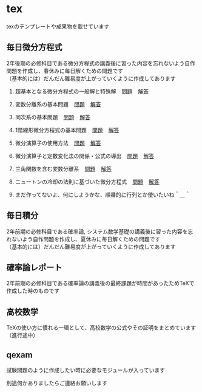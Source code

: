 # tex
texのテンプレートや成果物を載せています

## 毎日微分方程式
2年後期の必修科目である微分方程式の講義後に習った内容を忘れないよう自作問題を作成し、春休みに毎日解くための問題です  
（基本的には）だんだん難易度が上がっていくように作成してあります

1. 超基本となる微分方程式の一般解と特殊解 
&ensp; [問題](https://github.com/ryusuke920/tex/blob/main/%E6%AF%8E%E6%97%A5%E5%BE%AE%E5%88%86%E6%96%B9%E7%A8%8B%E5%BC%8F/problem/day_1.pdf)
&ensp; [解答](https://github.com/ryusuke920/tex/blob/main/%E6%AF%8E%E6%97%A5%E5%BE%AE%E5%88%86%E6%96%B9%E7%A8%8B%E5%BC%8F/answer/day_1.pdf)

2. 変数分離系の基本問題
&ensp; [問題](https://github.com/ryusuke920/tex/blob/main/%E6%AF%8E%E6%97%A5%E5%BE%AE%E5%88%86%E6%96%B9%E7%A8%8B%E5%BC%8F/problem/day_2.pdf)
&ensp; [解答](https://github.com/ryusuke920/tex/blob/main/%E6%AF%8E%E6%97%A5%E5%BE%AE%E5%88%86%E6%96%B9%E7%A8%8B%E5%BC%8F/answer/day_2.pdf)

3. 同次系の基本問題
&ensp; [問題](https://github.com/ryusuke920/tex/blob/main/%E6%AF%8E%E6%97%A5%E5%BE%AE%E5%88%86%E6%96%B9%E7%A8%8B%E5%BC%8F/problem/day_3.pdf)
&ensp; [解答](https://github.com/ryusuke920/tex/blob/main/%E6%AF%8E%E6%97%A5%E5%BE%AE%E5%88%86%E6%96%B9%E7%A8%8B%E5%BC%8F/answer/day_3.pdf)

4. 1階線形微分方程式の基本問題
&ensp; [問題](https://github.com/ryusuke920/tex/blob/main/%E6%AF%8E%E6%97%A5%E5%BE%AE%E5%88%86%E6%96%B9%E7%A8%8B%E5%BC%8F/problem/day_4.pdf)
&ensp; [解答](https://github.com/ryusuke920/tex/blob/main/%E6%AF%8E%E6%97%A5%E5%BE%AE%E5%88%86%E6%96%B9%E7%A8%8B%E5%BC%8F/answer/day_4.pdf)

5. 微分演算子の使用方法
&ensp; [問題](https://github.com/ryusuke920/tex/blob/main/%E6%AF%8E%E6%97%A5%E5%BE%AE%E5%88%86%E6%96%B9%E7%A8%8B%E5%BC%8F/problem/day_5.pdf)
&ensp; [解答](https://github.com/ryusuke920/tex/blob/main/%E6%AF%8E%E6%97%A5%E5%BE%AE%E5%88%86%E6%96%B9%E7%A8%8B%E5%BC%8F/answer/day_5.pdf)

6. 微分演算子と定数変化法の関係・公式の導出
&ensp; [問題](https://github.com/ryusuke920/tex/blob/main/%E6%AF%8E%E6%97%A5%E5%BE%AE%E5%88%86%E6%96%B9%E7%A8%8B%E5%BC%8F/problem/day_6.pdf)
&ensp; [解答](https://github.com/ryusuke920/tex/blob/main/%E6%AF%8E%E6%97%A5%E5%BE%AE%E5%88%86%E6%96%B9%E7%A8%8B%E5%BC%8F/answer/day_6.pdf)

7. 三角関数を含む変数分離系
&ensp; [問題](https://github.com/ryusuke920/tex/blob/main/%E6%AF%8E%E6%97%A5%E5%BE%AE%E5%88%86%E6%96%B9%E7%A8%8B%E5%BC%8F/problem/day_7.pdf)
&ensp; [解答](https://github.com/ryusuke920/tex/blob/main/%E6%AF%8E%E6%97%A5%E5%BE%AE%E5%88%86%E6%96%B9%E7%A8%8B%E5%BC%8F/answer/day_7.pdf)

8. ニュートンの冷却の法則に基づいた微分方程式
&ensp; [問題](https://github.com/ryusuke920/tex/blob/main/%E6%AF%8E%E6%97%A5%E5%BE%AE%E5%88%86%E6%96%B9%E7%A8%8B%E5%BC%8F/problem/day_8.pdf)
&ensp; [解答](https://github.com/ryusuke920/tex/blob/main/%E6%AF%8E%E6%97%A5%E5%BE%AE%E5%88%86%E6%96%B9%E7%A8%8B%E5%BC%8F/answer/day_8.pdf)

9. まだ作ってないよ、何にしようかな、順番的に行列とか使いたいね＾＿＾

## 毎日積分
2年前期の必修科目である確率論, システム数学基礎の講義後に習った内容を忘れないよう自作問題を作成し、夏休みに毎日解くための問題です  
（基本的には）だんだん難易度が上がっていくように作成してあります

## 確率論レポート
2年前期の必修科目である確率論の講義後の最終課題が時間があったためTeXで作成した時のものです

## 高校数学
TeXの使い方に慣れる一環として、高校数学の公式やその証明をまとめています（進行途中）

## qexam
試験問題のように作成したい時に必要なモジュールが入っています  

別途何かありましたらご連絡お願いします
